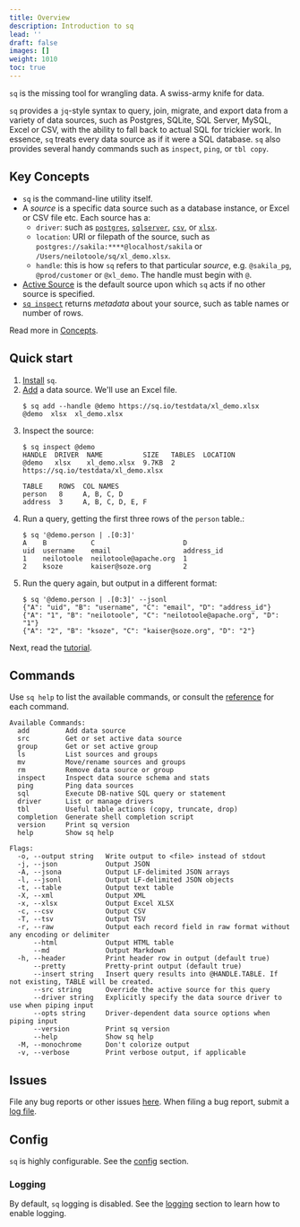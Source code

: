 ```yaml
---
title: Overview
description: Introduction to sq
lead: ''
draft: false
images: []
weight: 1010
toc: true
---
```


`sq` is the missing tool for wrangling data. A swiss-army knife for data.

`sq` provides a `jq`-style syntax to query, join, migrate, and export data from a variety of data sources,
such as Postgres, SQLite, SQL Server, MySQL, Excel or CSV, with the ability to fall back
to actual SQL for trickier work. In essence, `sq` treats every data source as if it were a SQL database.
`sq` also provides several handy commands such as `inspect`, `ping`, or `tbl copy`.

## Key Concepts

- `sq` is the command-line utility itself.
- A *source* is a specific data source such as a database instance, or Excel or CSV file etc. Each source
  has a:
  - `driver`: such as [`postgres`](/docs/drivers/postgres), [`sqlserver`](/docs/drivers/sqlserver),
    [`csv`](/docs/drivers/csv), or [`xlsx`](/docs/drivers/xlsx).
  - `location`: URI or filepath of the source, such as `postgres://sakila:****@localhost/sakila` or `/Users/neilotoole/sq/xl_demo.xlsx`.
  - `handle`: this is how `sq` refers to that particular _source_, e.g. `@sakila_pg`, `@prod/customer` or `@xl_demo`. The handle must begin with `@`.
- [Active Source](/docs/concepts/#active-source) is the default source upon which `sq` acts if no other source is specified.
- [`sq inspect`](/docs/cmd/inspect) returns _metadata_ about your source, such as table names or number of rows.

Read more in [Concepts](/docs/concepts).

## Quick start

1. [Install](/docs/install) `sq`.
1. [Add](/docs/cmd/add/) a data source. We'll use an Excel file.
   ```shell
   $ sq add --handle @demo https://sq.io/testdata/xl_demo.xlsx
   @demo  xlsx  xl_demo.xlsx
   ```
1. Inspect the source:
   ```shell
   $ sq inspect @demo
   HANDLE  DRIVER  NAME          SIZE   TABLES  LOCATION
   @demo   xlsx    xl_demo.xlsx  9.7KB  2       https://sq.io/testdata/xl_demo.xlsx

   TABLE    ROWS  COL NAMES
   person   8     A, B, C, D
   address  3     A, B, C, D, E, F
   ```
1. Run a query, getting the first three rows of the `person` table.:
   ```shell
   $ sq '@demo.person | .[0:3]'
   A    B           C                      D
   uid  username    email                  address_id
   1    neilotoole  neilotoole@apache.org  1
   2    ksoze       kaiser@soze.org        2
   ```
1. Run the query again, but output in a different format:
   ```shell
   $ sq '@demo.person | .[0:3]' --jsonl
   {"A": "uid", "B": "username", "C": "email", "D": "address_id"}
   {"A": "1", "B": "neilotoole", "C": "neilotoole@apache.org", "D": "1"}
   {"A": "2", "B": "ksoze", "C": "kaiser@soze.org", "D": "2"}
   ```

Next, read the [tutorial](/docs/tutorial).

## Commands

Use `sq help` to list the available commands, or consult the [reference](/docs/cmd/)
for each command.

```text
Available Commands:
  add         Add data source
  src         Get or set active data source
  group       Get or set active group
  ls          List sources and groups
  mv          Move/rename sources and groups
  rm          Remove data source or group
  inspect     Inspect data source schema and stats
  ping        Ping data sources
  sql         Execute DB-native SQL query or statement
  driver      List or manage drivers
  tbl         Useful table actions (copy, truncate, drop)
  completion  Generate shell completion script
  version     Print sq version
  help        Show sq help

Flags:
  -o, --output string   Write output to <file> instead of stdout
  -j, --json            Output JSON
  -A, --jsona           Output LF-delimited JSON arrays
  -l, --jsonl           Output LF-delimited JSON objects
  -t, --table           Output text table
  -X, --xml             Output XML
  -x, --xlsx            Output Excel XLSX
  -c, --csv             Output CSV
  -T, --tsv             Output TSV
  -r, --raw             Output each record field in raw format without any encoding or delimiter
      --html            Output HTML table
      --md              Output Markdown
  -h, --header          Print header row in output (default true)
      --pretty          Pretty-print output (default true)
      --insert string   Insert query results into @HANDLE.TABLE. If not existing, TABLE will be created.
      --src string      Override the active source for this query
      --driver string   Explicitly specify the data source driver to use when piping input
      --opts string     Driver-dependent data source options when piping input
      --version         Print sq version
      --help            Show sq help
  -M, --monochrome      Don't colorize output
  -v, --verbose         Print verbose output, if applicable
```

## Issues

File any bug reports or other issues [here](https://github.com/neilotoole/sq/issues).
When filing a bug report, submit a [log file](/docs/config#logging).

## Config

`sq` is highly configurable. See the [config](/docs/config) section.

### Logging

By default, `sq` logging is disabled. See the [logging](/docs/config#logging) section
to learn how to enable logging.
